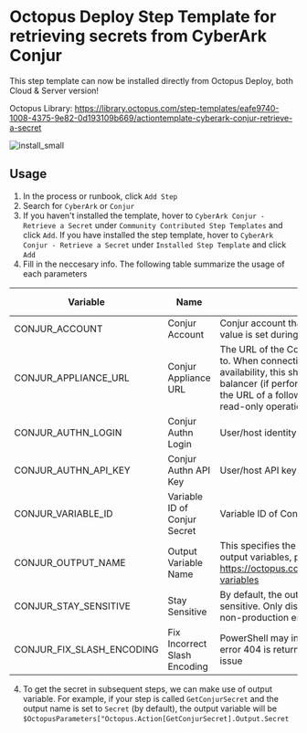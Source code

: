 # Octopus Deploy Step Template for retrieving secrets from CyberArk Conjur

This step template can now be installed directly from Octopus Deploy, both Cloud & Server version!

Octopus Library: https://library.octopus.com/step-templates/eafe9740-1008-4375-9e82-0d193109b669/actiontemplate-cyberark-conjur-retrieve-a-secret 

![install_small](https://user-images.githubusercontent.com/4685314/111723010-e0efff80-889d-11eb-80cb-fd5f9f3df038.gif)


## Usage

1. In the process or runbook, click `Add Step`
2. Search for `CyberArk` or `Conjur`
3. If you haven't installed the template, hover to `CyberArk Conjur - Retrieve a Secret` under `Community Contributed Step Templates` and click `Add`.   If you have installed the step template, hover to `CyberArk Conjur - Retrieve a Secret` under `Installed Step Template` and click `Add`
5. Fill in the neccesary info. The following table summarize the usage of each parameters

Variable|Name|Description|Default Value
--------|----|-----------|-------------
CONJUR_ACCOUNT|Conjur Account|Conjur account that you are connecting to. This value is set during Conjur deployment|default
CONJUR_APPLIANCE_URL|Conjur Appliance URL|The URL of the Conjur instance you are connecting to. When connecting to DAP configured for high availability, this should be the URL of the master load balancer (if performing read and write operations) or the URL of a follower load balancer (if performing read-only operations)|
CONJUR_AUTHN_LOGIN|Conjur Authn Login|User/host identity|
CONJUR_AUTHN_API_KEY|Conjur Authn API Key|User/host API key|
CONJUR_VARIABLE_ID|Variable ID of Conjur Secret|Variable ID of Conjur Secret|
CONJUR_OUTPUT_NAME|Output Variable Name|This specifies the output variable.   For more details of output variables, please refer to https://octopus.com/docs/projects/variables/output-variables|Secret
CONJUR_STAY_SENSITIVE|Stay Sensitive|By default, the output variable will be saved as sensitive.   Only disabled this for debug purpose in non-production environment|True
CONJUR_FIX_SLASH_ENCODING|Fix Incorrect Slash Encoding|PowerShell may incorrectly decode slashes in URL.   If error 404 is returned, toggling this option may fix the issue|True

4. To get the secret in subsequent steps, we can make use of output variable.
For example, if your step is called `GetConjurSecret` and the output name is set to `Secret` (by default), the output variable will be `$OctopusParameters["Octopus.Action[GetConjurSecret].Output.Secret`
